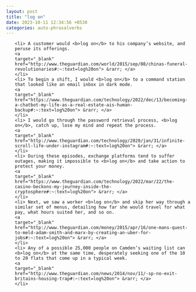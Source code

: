 ```yaml
---
layout: post
title: "log on"
date: 2023-10-11 12:34:56 +0530
categories: auto-phrasalverbs
---
```

<ol>

    <li> A customer would <b>log on</b> to his company’s website, and peruse its offerings.
    <a 
    target="_blank" 
    href="http://www.theguardian.com/world/2015/sep/08/chinas-funeral-revolutionaries#:~:text=log%20on"> &rarr; </a>
    </li>
    <li> To begin a shift, I would <b>log on</b> to a command station that looked like an email inbox in dark mode.
    <a 
    target="_blank" 
    href="https://www.theguardian.com/technology/2022/dec/13/becoming-a-chatbot-my-life-as-a-real-estate-ais-human-backup#:~:text=log%20on"> &rarr; </a>
    </li>
    <li> I would go through the password retrieval process, <b>log on</b>, catch up, lose my mind and repeat the process.
    <a 
    target="_blank" 
    href="http://www.theguardian.com/technology/2020/jan/31/infinite-scroll-life-under-instagram#:~:text=log%20on"> &rarr; </a>
    </li>
    <li> During these episodes, exchange platforms tend to suffer outages, making it impossible to <b>log on</b> and take action to protect your money.
    <a 
    target="_blank" 
    href="https://www.theguardian.com/technology/2022/mar/22/the-casino-beckons-my-journey-inside-the-cryptosphere#:~:text=log%20on"> &rarr; </a>
    </li>
    <li> Next, we saw a worker <b>log on</b> and skip her way through a similar set of menus, detailing how far she would travel for what pay, what hours suited her, and so on.
    <a 
    target="_blank" 
    href="http://www.theguardian.com/money/2015/apr/16/one-mans-quest-to-meld-adam-smith-and-marx-by-creating-an-uber-for-jobs#:~:text=log%20on"> &rarr; </a>
    </li>
    <li> Any of a possible 25,000 people on Camden’s waiting list can <b>log on</b> at the same time, desperately seeking one of the 10 to 20 flats that come up in a typical week.
    <a 
    target="_blank" 
    href="http://www.theguardian.com/news/2014/nov/11/-sp-no-exit-britains-housing-trap#:~:text=log%20on"> &rarr; </a>
    </li>